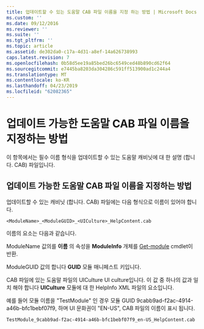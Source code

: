 ```yaml
---
title: 업데이트할 수 있는 도움말 CAB 파일 이름을 지정 하는 방법 | Microsoft Docs
ms.custom: ''
ms.date: 09/12/2016
ms.reviewer: ''
ms.suite: ''
ms.tgt_pltfrm: ''
ms.topic: article
ms.assetid: de302da0-c17a-4d31-a8ef-14a626738993
caps.latest.revision: 7
ms.openlocfilehash: 0b58d5ee19a85bed26bc6549ced48b890cd62f64
ms.sourcegitcommit: e7445ba8203da304286c591ff513900ad1c244a4
ms.translationtype: MT
ms.contentlocale: ko-KR
ms.lasthandoff: 04/23/2019
ms.locfileid: "62082365"
---
```

# <a name="how-to-name-an-updatable-help-cab-file"></a>업데이트 가능한 도움말 CAB 파일 이름을 지정하는 방법

이 항목에서는 필수 이름 형식을 업데이트할 수 있는 도움말 캐비닛에 대 한 설명 (합니다. CAB) 파일입니다.

## <a name="how-to-name-an-updatable-help-cab-file"></a>업데이트 가능한 도움말 CAB 파일 이름을 지정하는 방법

업데이트할 수 있는 캐비닛 (합니다. CAB) 파일에는 다음 형식으로 이름이 있어야 합니다.

`<ModuleName>_<ModuleGUID>_<UICulture>_HelpContent.cab`

이름의 요소는 다음과 같습니다.

ModuleName 값의를 **이름** 의 속성을 **ModuleInfo** 개체를 [Get-module](/powershell/module/Microsoft.PowerShell.Core/Get-Module) cmdlet이 반환.

ModuleGUID 값의 합니다 **GUID** 모듈 매니페스트 키입니다.

CAB 파일에 있는 도움말 파일의 UICulture UI culture입니다. 이 값 중 하나의 값과 일치 해야 합니다 **UICulture** 모듈에 대 한 HelpInfo XML 파일의 요소입니다.

예를 들어 모듈 이름을 "TestModule" 인 경우 모듈 GUID 9cabb9ad-f2ac-4914-a46b-bfc1bebf07f9, 하며 UI 문화권이 "EN-US", CAB 파일의 이름이 표시 됩니다.

`TestModule_9cabb9ad-f2ac-4914-a46b-bfc1bebf07f9_en-US_HelpContent.cab`